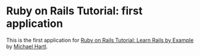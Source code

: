 # Ruby on Rails Tutorial: first application

This is the first application for
[Ruby on Rails Tutorial: Learn Rails by Example](http://railstutorial.org/)
by [Michael Hartl](http://michaelhartl.com/).
